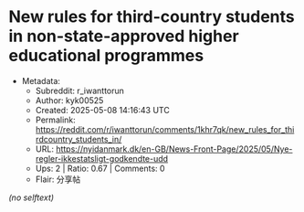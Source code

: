 # New rules for third-country students in non-state-approved higher educational programmes

- Metadata:
  - Subreddit: r_iwanttorun
  - Author: kyk00525
  - Created: 2025-05-08 14:16:43 UTC
  - Permalink: https://reddit.com/r/iwanttorun/comments/1khr7qk/new_rules_for_thirdcountry_students_in/
  - URL: https://nyidanmark.dk/en-GB/News-Front-Page/2025/05/Nye-regler-ikkestatsligt-godkendte-udd
  - Ups: 2 | Ratio: 0.67 | Comments: 0
  - Flair: 分享帖

_(no selftext)_
